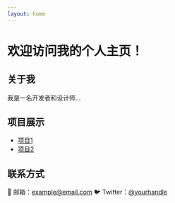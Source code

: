 ```yaml
---
layout: home
---
```


# 欢迎访问我的个人主页！

## 关于我
我是一名开发者和设计师...

## 项目展示
- [项目1](链接)
- [项目2](链接)

## 联系方式
📧 邮箱：example@email.com
🐦 Twitter：[@yourhandle](https://twitter.com/yourhandle)
